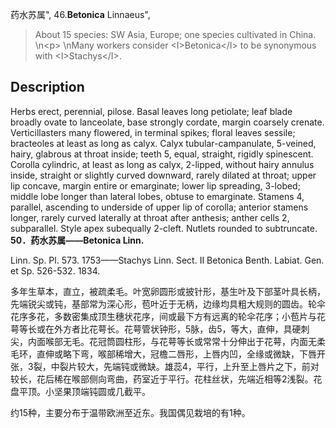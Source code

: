药水苏属",
46.**Betonica** Linnaeus",

> About 15 species: SW Asia, Europe; one species cultivated in China.&#x0D;\n&lt;p&gt;&#x0D;\nMany workers consider &lt;I&gt;Betonica&lt;/I&gt; to be synonymous with &lt;I&gt;Stachys&lt;/I&gt;.

## Description
Herbs erect, perennial, pilose. Basal leaves long petiolate; leaf blade broadly ovate to lanceolate, base strongly cordate, margin coarsely crenate. Verticillasters many flowered, in terminal spikes; floral leaves sessile; bracteoles at least as long as calyx. Calyx tubular-campanulate, 5-veined, hairy, glabrous at throat inside; teeth 5, equal, straight, rigidly spinescent. Corolla cylindric, at least as long as calyx, 2-lipped, without hairy annulus inside, straight or slightly curved downward, rarely dilated at throat; upper lip concave, margin entire or emarginate; lower lip spreading, 3-lobed; middle lobe longer than lateral lobes, obtuse to emarginate. Stamens 4, parallel, ascending to underside of upper lip of corolla; anterior stamens longer, rarely curved laterally at throat after anthesis; anther cells 2, subparallel. Style apex subequally 2-cleft. Nutlets rounded to subtruncate.
**50．药水苏属——Betonica Linn.**

Linn. Sp. Pl. 573. 1753——Stachys Linn. Sect. II Betonica Benth. Labiat. Gen. et Sp. 526-532. 1834.

多年生草本，直立，被疏柔毛。叶宽卵圆形或披针形，基生叶及下部茎叶具长柄，先端锐尖或钝，基部常为深心形，苞叶近于无柄，边缘均具粗大规则的圆齿。轮伞花序多花，多数密集成顶生穗状花序，间或最下方有远离的轮伞花序；小苞片与花萼等长或在外方者比花萼长。花萼管状钟形，5脉，齿5，等大，直伸，具硬刺尖，内面喉部无毛。花冠筒圆柱形，与花萼等长或常常十分伸出于花萼，内面无柔毛环，直伸或略下弯，喉部稀增大，冠檐二唇形，上唇内凹，全缘或微缺，下唇开张，3裂，中裂片较大，先端钝或微缺。雄蕊4，平行，上升至上唇片之下，前对较长，花后稀在喉部侧向弯曲，药室近于平行。花柱丝状，先端近相等2浅裂。花盘平顶。小坚果顶端钝圆或几截平。

约15种，主要分布于温带欧洲至近东。我国偶见栽培的有1种。
